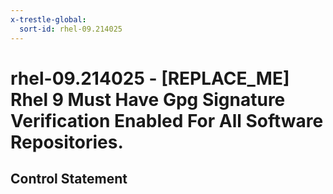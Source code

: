 ```yaml
---
x-trestle-global:
  sort-id: rhel-09.214025
---
```


# rhel-09.214025 - \[REPLACE_ME\] Rhel 9 Must Have Gpg Signature Verification Enabled For All Software Repositories.

## Control Statement
